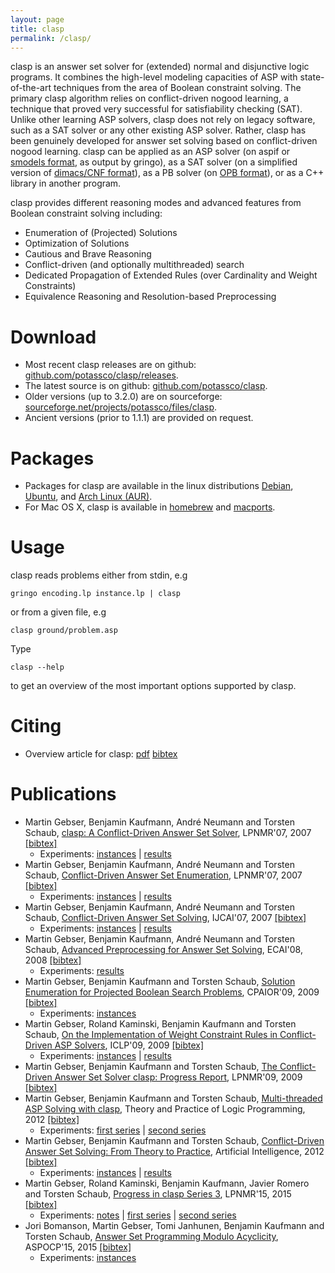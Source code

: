 ```yaml
---
layout: page
title: clasp
permalink: /clasp/
---
```


clasp is an answer set solver for (extended) normal and disjunctive logic programs.
It combines the high-level modeling capacities of ASP with state-of-the-art techniques from the area of Boolean constraint solving.
The primary clasp algorithm relies on conflict-driven nogood learning, a technique that proved very successful for satisfiability checking (SAT).
Unlike other learning ASP solvers, clasp does not rely on legacy software, such as a SAT solver or any other existing ASP solver.
Rather, clasp has been genuinely developed for answer set solving based on conflict-driven nogood learning.
clasp can be applied as an ASP solver (on aspif or [smodels format](http://www.tcs.hut.fi/Software/smodels/lparse.ps), as output by gringo),
as a SAT solver (on a simplified version of [dimacs/CNF format](http://www.satcompetition.org/2009/format-benchmarks2009.html)),
as a PB solver (on [OPB format](http://www.cril.univ-artois.fr/PB09/solver_req.html)),
or as a C++ library in another program.

clasp provides different reasoning modes and advanced features from Boolean
constraint solving including:

 - Enumeration of (Projected) Solutions
 - Optimization of Solutions
 - Cautious and Brave Reasoning
 - Conflict-driven (and optionally multithreaded) search
 - Dedicated Propagation of Extended Rules (over Cardinality and Weight Constraints)
 - Equivalence Reasoning and Resolution-based Preprocessing

# Download

- Most recent clasp releases are on github: [github.com/potassco/clasp/releases](https://github.com/potassco/clasp/releases).
- The latest source is on github: [github.com/potassco/clasp](https://github.com/potassco/clasp).
- Older versions (up to 3.2.0) are on sourceforge: [sourceforge.net/projects/potassco/files/clasp](https://sourceforge.net/projects/potassco/files/clasp/).
- Ancient versions (prior to 1.1.1) are provided on request.

# Packages

- Packages for clasp are available in the linux distributions
[Debian](https://www.debian.org/),
[Ubuntu](http://www.ubuntu.com/), and
[Arch Linux (AUR)](https://aur.archlinux.org/).
- For Mac OS X, clasp is available in
[homebrew](http://brew.sh/) and
[macports](https://www.macports.org/).

# Usage
clasp reads problems either from stdin, e.g

    gringo encoding.lp instance.lp | clasp

or from a given file, e.g

    clasp ground/problem.asp

Type

    clasp --help

to get an overview of the most important options supported by clasp.

# Citing

- Overview article for clasp:
[pdf](https://www.cs.uni-potsdam.de/wv/pdfformat/gekasc12c.pdf)
[bibtex](https://www.cs.uni-potsdam.de/wv/bibtex/gekasc12c.bib)

# Publications
- Martin Gebser, Benjamin Kaufmann, Andr&#233; Neumann and Torsten Schaub,
  [clasp: A Conflict-Driven Answer Set Solver](http://www.cs.uni-potsdam.de/wv/pdfformat/gekanesc07b.pdf), LPNMR'07, 2007 [[bibtex]](http://www.cs.uni-potsdam.de/wv/bibtex/gekanesc07b.bib)
  - Experiments:
  [instances](https://www.cs.uni-potsdam.de/clasp/Download/rc4-system.tgz)
  | [results](https://www.cs.uni-potsdam.de/clasp/Download/results-clasp07.xlsx)
- Martin Gebser, Benjamin Kaufmann, Andr&#233; Neumann and Torsten Schaub,
  [Conflict-Driven Answer Set Enumeration](http://www.cs.uni-potsdam.de/wv/pdfformat/gekanesc07c.pdf), LPNMR'07, 2007 [[bibtex]](http://www.cs.uni-potsdam.de/wv/bibtex/gekanesc07c.bib)
  - Experiments:
  [instances](https://www.cs.uni-potsdam.de/clasp/Download/rc4-enum.tgz)
  | [results](https://www.cs.uni-potsdam.de/clasp/Download/results-clasp07-enum.xlsx)
- Martin Gebser, Benjamin Kaufmann, Andr&#233; Neumann and Torsten Schaub,
  [Conflict-Driven Answer Set Solving](http://www.cs.uni-potsdam.de/wv/pdfformat/gekanesc07a.pdf), IJCAI'07, 2007 [[bibtex]](http://www.cs.uni-potsdam.de/wv/bibtex/gekanesc07a.bib)
  - Experiments:
  [instances](https://www.cs.uni-potsdam.de/clasp/Download/clasp-benchmarks.tgz)
  | [results](https://www.cs.uni-potsdam.de/clasp/Download/results-clasp07a.xlsx)
- Martin Gebser, Benjamin Kaufmann, Andr&#233; Neumann and Torsten Schaub,
  [Advanced Preprocessing for Answer Set Solving](http://www.cs.uni-potsdam.de/wv/pdfformat/gekanesc08a.pdf), ECAI'08, 2008 [[bibtex]](http://www.cs.uni-potsdam.de/wv/bibtex/gekanesc08a.bib)
  - Experiments: [results](https://www.cs.uni-potsdam.de/clasp/Download/results-clasp08a.xlsx)
- Martin Gebser, Benjamin Kaufmann and Torsten Schaub,
  [Solution Enumeration for Projected Boolean Search Problems](http://www.cs.uni-potsdam.de/wv/pdfformat/gekasc09a.pdf), CPAIOR'09, 2009 [[bibtex]](http://www.cs.uni-potsdam.de/wv/bibtex/gekasc09a.bib)
  - Experiments: [instances](https://www.cs.uni-potsdam.de/clasp/projection.tar.gz)
- Martin Gebser, Roland Kaminski, Benjamin Kaufmann and Torsten Schaub,
  [On the Implementation of Weight Constraint Rules in Conflict-Driven ASP Solvers](http://www.cs.uni-potsdam.de/wv/pdfformat/gekakasc09a.pdf), ICLP'09, 2009 [[bibtex]](http://www.cs.uni-potsdam.de/wv/bibtex/gekakasc09a.bib)
  - Experiments: [instances](https://www.cs.uni-potsdam.de/clasp/weights.tar.gz)
  | [results](https://www.cs.uni-potsdam.de/clasp/Download/results-clasp09a.xlsx)
- Martin Gebser, Benjamin Kaufmann and Torsten Schaub,
  [The Conflict-Driven Answer Set Solver clasp: Progress Report](http://www.cs.uni-potsdam.de/wv/pdfformat/gekasc09b.pdf), LPNMR'09, 2009 [[bibtex]](http://www.cs.uni-potsdam.de/wv/bibtex/gekasc09b.bib)
- Martin Gebser, Benjamin Kaufmann and Torsten Schaub,
  [Multi-threaded ASP Solving with clasp](http://www.cs.uni-potsdam.de/wv/pdfformat/gekasc12b.pdf), Theory and Practice of Logic Programming, 2012 [[bibtex]](http://www.cs.uni-potsdam.de/wv/bibtex/gekasc12b.bib)
  - Experiments: [first series](https://www.cs.uni-potsdam.de/clasp/sat11-crafted-selected.tgz)
  | [second series](https://www.cs.uni-potsdam.de/clasp/mt-paper-benchs.tgz)
- Martin Gebser, Benjamin Kaufmann and Torsten Schaub,
  [Conflict-Driven Answer Set Solving: From Theory to Practice](http://www.cs.uni-potsdam.de/wv/pdfformat/gekasc12c.pdf), Artificial Intelligence, 2012 [[bibtex]](http://www.cs.uni-potsdam.de/wv/bibtex/gekasc12c.bib)
  - Experiments: [instances](https://www.cs.uni-potsdam.de/clasp/comp.tar.gz)
  | [results](https://www.cs.uni-potsdam.de/clasp/paper-asp09.ods)
- Martin Gebser, Roland Kaminski, Benjamin Kaufmann, Javier Romero and Torsten Schaub,
  [Progress in clasp Series 3](http://www.cs.uni-potsdam.de/wv/pdfformat/gekakarosc15a.pdf),
LPNMR'15, 2015 [[bibtex]](http://www.cs.uni-potsdam.de/wv/bibtex/gekakarosc15a.bib)
  - Experiments: [notes](https://www.cs.uni-potsdam.de/clasp/lpnmr15-readme.txt)
  | [first series](https://www.cs.uni-potsdam.de/clasp/lpnmr15-optimization.tgz)
  | [second series](https://www.cs.uni-potsdam.de/clasp/lpnmr15-subset.tgz)
- Jori Bomanson, Martin Gebser, Tomi Janhunen, Benjamin Kaufmann and Torsten Schaub,
  [Answer Set Programming Modulo Acyclicity](http://www.cs.uni-potsdam.de/wv/pdfformat/bogejakasc15b.pdf), ASPOCP'15, 2015 [[bibtex]](http://www.cs.uni-potsdam.de/wv/bibtex/bogejakasc15b.bib)
  - Experiments: [instances](https://www.cs.uni-potsdam.de/clasp/acyclicity.tar.gz)


